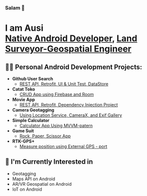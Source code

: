 ### Salam 👋
<h1>I am Ausi<br/>
  <a href="https://github.com/ausioz">Native Android Developer</a>, <a href="https://www.linkedin.com/in/nuaim-hammad-ausi-149a1a151/">Land Surveyor-Geospatial Engineer</a>
  
<h2>👨‍💻 Personal Android Development Projects:</h2>

- <b>Github User Search</b>
  - [REST API, Retrofit, UI & Unit Test, DataStore](https://github.com/ausioz/GithubUserSearch)
- <b>Catat Toko</b>
  - [CRUD App using Firebase and Room](https://github.com/ausioz/CatatTokoMVVM) 
- <b>Movie App</b>
  - [REST API, Retrofit, Dependency Injection Project](https://github.com/ausioz/MovieApp)
- <b>Camera Geotagging</b>
  - [Using Location Service, CameraX, and Exif Gallery](https://github.com/ausioz/CameraGeotagging)
- <b>Simple Calculator</b>
  - [Calculator App Using MVVM-patern](https://github.com/ausioz/BasicCalculatorMVVM)
- <b>Game Suit</b>
  - [Rock, Paper, Scissor App](https://github.com/ausioz/BinarCh3GameSuit)
- <b>RTK-GPS+</b>
  - [Measure position using External GPS - port](https://github.com/ausioz/RtkGps)
 
<h2>🤔 I'm Currently Interested in </h2>

  - Geotagging
  - Maps API on Android
  - AR/VR Geospatial on Android
  - IoT on Android


<!--
**ausioz/ausioz** is a ✨ _special_ ✨ repository because its `README.md` (this file) appears on your GitHub profile.

Here are some ideas to get you started:

- 🔭 I’m currently working on ...
- 🌱 I’m currently learning ...
- 👯 I’m looking to collaborate on ...
- 🤔 I’m looking for help with ...
- 💬 Ask me about ...
- 📫 How to reach me: ...
- 😄 Pronouns: ...
- ⚡ Fun fact: ...
-->
